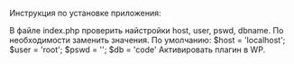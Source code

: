 Инструкция по установке приложения:

В файле index.php проверить найстройки host, user, pswd, dbname. По необходимости заменить значения. По умолчанию: $host = 'localhost'; $user = 'root'; $pswd = ''; $db = 'code'
Активировать плагин в WP.
